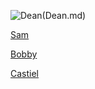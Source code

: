 ![Dean ](https://github.com/user-attachments/assets/7ce01197-f68b-43f5-9fda-2564546c8fe9)(Dean.md)

[Sam](Sam.md)

[Bobby](Bobby.md)

[Castiel](Castiel.md)
